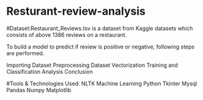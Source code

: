 # Resturant-review-analysis

#Dataset:Restaurant_Reviews.tsv is a dataset from Kaggle datasets which 
    consists of above 1386 reviews on a restaurant.

To build a model to predict if review is positive or negative, following steps are performed.

Importing Dataset
Preprocessing Dataset
Vectorization
Training and Classification
Analysis Conclusion

#Tools & Technologies Used:
NLTK
Machine Learning
Python
Tkinter
Mysql
Pandas
Numpy
Matplotlib
